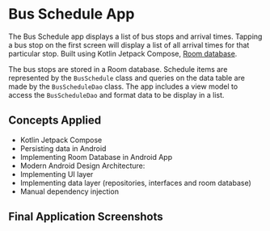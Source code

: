 # Bus Schedule App
The Bus Schedule app displays a list of bus stops and arrival times. Tapping a bus stop on the first
screen will display a list of all arrival times for that particular stop. Built using Kotlin Jetpack
Compose, [Room database](https://developer.android.com/jetpack/androidx/releases/room).

The bus stops are stored in a Room database. Schedule items are represented by the `BusSchedule` class
and queries on the data table are made by the `BusScheduleDao` class. The app includes a view model to
access the `BusScheduleDao` and format data to be display in a list.

## Concepts Applied
- Kotlin Jetpack Compose
- Persisting data in Android
- Implementing Room Database in Android App
- Modern Android Design Architecture:
-  Implementing UI layer
- Implementing data layer (repositories, interfaces and room database)
- Manual dependency injection

## Final Application Screenshots
